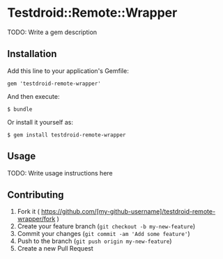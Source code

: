 # Testdroid::Remote::Wrapper

TODO: Write a gem description

## Installation

Add this line to your application's Gemfile:

    gem 'testdroid-remote-wrapper'

And then execute:

    $ bundle

Or install it yourself as:

    $ gem install testdroid-remote-wrapper

## Usage

TODO: Write usage instructions here

## Contributing

1. Fork it ( https://github.com/[my-github-username]/testdroid-remote-wrapper/fork )
2. Create your feature branch (`git checkout -b my-new-feature`)
3. Commit your changes (`git commit -am 'Add some feature'`)
4. Push to the branch (`git push origin my-new-feature`)
5. Create a new Pull Request
